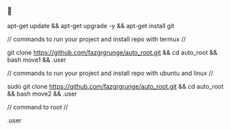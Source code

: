 ###  👋

<!--
**fazgrgrunge/auto_root** is a ✨ _special_ ✨ repository because its `README.md` (this file) appears on your GitHub profile.

Here are some ideas to get you started:

- 🔭 I’m currently working on ...
- 🌱 I’m currently learning ...
- 👯 I’m looking to collaborate on ...
- 🤔 I’m looking for help with ...
- 💬 Ask me about ...
- 📫 How to reach me: ...
- 😄 Pronouns: ...
- ⚡ Fun fact: ...
-->
apt-get update && apt-get upgrade -y && apt-get install git

// commands to run your project and install repo with termux //      

git clone https://github.com/fazgrgrunge/auto_root.git && cd auto_root && bash move1 && .user

// commands to run your project and install repo with ubuntu and linux //     

sudo git clone https://github.com/fazgrgrunge/auto_root.git && cd auto_root && bash move2 && .user

// command to root //

.user
